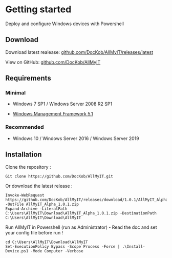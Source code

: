 
# Getting started

  

Deploy and configure Windows devices with Powershell

  

## Download



Download latest realease: [github.com/DocKob/AllMyIT/releases/latest](https://github.com/DocKob/AllMyIT/releases/latest)


View on GitHub: [github.com/DocKob/AllMyIT](https://github.com/DocKob/AllMyIT)



## Requirements

  

### Minimal

  

- Windows 7 SP1 / Windows Server 2008 R2 SP1

-  [Windows Management Framework 5.1](https://www.microsoft.com/en-us/download/details.aspx?id=54616)

  

### Recommended

  

- Windows 10 / Windows Server 2016 / Windows Server 2019



## Installation

Clone the repository :

    Git clone https://github.com/DocKob/AllMyIT.git

Or download the latest release : 

    Invoke-WebRequest https://github.com/DocKob/AllMyIT/releases/download/1.0.1/AllMyIT_Alpha_1.0.1.zip -OutFile AllMyIT_Alpha_1.0.1.zip
    Expand-Archive -LiteralPath C:\Users\AllMyIT\Download\AllMyIT_Alpha_1.0.1.zip -DestinationPath C:\Users\AllMyIT\Download\AllMyIT

Run AllMyIT in Powershell (run as Administrator) - Read the doc and set your config file before run !

    cd C:\Users\AllMyIT\Download\AllMyIT
    Set-ExecutionPolicy Bypass -Scope Process -Force | .\Install-Device.ps1 -Mode Computer -Verbose
